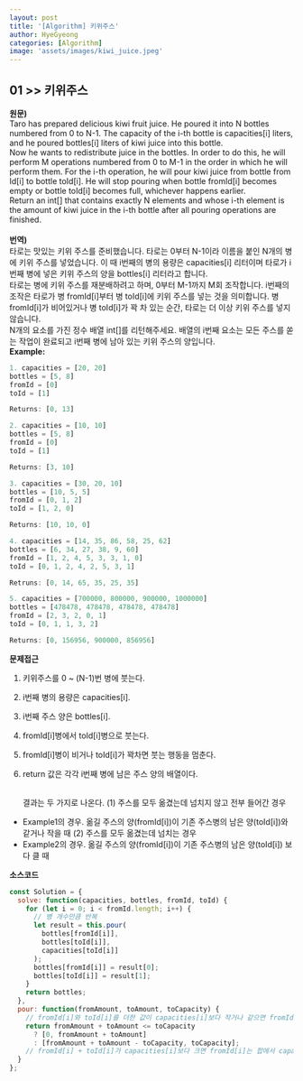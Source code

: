```yaml
---
layout: post
title: '[Algorithm] 키위주스'
author: HyeGyeong
categories: [Algorithm]
image: 'assets/images/kiwi_juice.jpeg'
---
```


## 01 >> 키위주스

**원문)**  
Taro has prepared delicious kiwi fruit juice. He poured it into N bottles numbered from 0 to N-1. The capacity of the i-th bottle is capacities[i] liters, and he poured bottles[i] liters of kiwi juice into this bottle.  
Now he wants to redistribute juice in the bottles. In order to do this, he will perform M operations numbered from 0 to M-1 in the order in which he will perform them. For the i-th operation, he will pour kiwi juice from bottle from Id[i] to bottle toId[i]. He will stop pouring when bottle fromId[i] becomes empty or bottle toId[i] becomes full, whichever happens earlier.  
Return an int[] that contains exactly N elements and whose i-th element is the amount of kiwi juice in the i-th bottle after all pouring operations are finished.  
<br/>
**번역)**  
타로는 맛있는 키위 주스를 준비했습니다. 타로는 0부터 N-1이라 이름을 붙인 N개의 병에 키위 주스를 넣었습니다. 이 때 i번째의 병의 용량은 capacities[i] 리터이며 타로가 i번째 병에 넣은 키위 주스의 양을 bottles[i] 리터라고 합니다.  
타로는 병에 키위 주스를 재분배하려고 하며, 0부터 M-1까지 M회 조작합니다. i번째의 조작은 타로가 병 fromId[i]부터 병 toId[i]에 키위 주스를 넣는 것을 의미합니다. 병 fromId[i]가 비어있거나 병 toId[i]가 꽉 차 있는 순간, 타로는 더 이상 키위 주스를 넣지 않습니다.  
N개의 요소를 가진 정수 배열 int[]를 리턴해주세요. 배열의 i번째 요소는 모든 주스를 쏟는 작업이 완료되고 i번째 병에 남아 있는 키위 주스의 양입니다.
<br/>
**Example:**

```js
1. capacities = [20, 20]
bottles = [5, 8]
fromId = [0]
toId = [1]

Returns: [0, 13]

2. capacities = [10, 10]
bottles = [5, 8]
fromId = [0]
toId = [1]

Returns: [3, 10]

3. capacities = [30, 20, 10]
bottles = [10, 5, 5]
fromId = [0, 1, 2]
toId = [1, 2, 0]

Returns: [10, 10, 0]

4. capacities = [14, 35, 86, 58, 25, 62]
bottles = [6, 34, 27, 38, 9, 60]
fromId = [1, 2, 4, 5, 3, 3, 1, 0]
toId = [0, 1, 2, 4, 2, 5, 3, 1]

Retruns: [0, 14, 65, 35, 25, 35]

5. capacities = [700000, 800000, 900000, 1000000]
bottles = [478478, 478478, 478478, 478478]
fromId = [2, 3, 2, 0, 1]
toId = [0, 1, 1, 3, 2]

Returns: [0, 156956, 900000, 856956]
```

**문제접근**

1. 키위주스를 0 ~ (N-1)번 병에 붓는다.
2. i번째 병의 용량은 capacities[i].
3. i번째 주스 양은 bottles[i].
4. fromId[i]병에서 toId[i]병으로 붓는다.
5. fromId[i]병이 비거나 toId[i]가 꽉차면 붓는 행동을 멈춘다.
6. return 값은 각각 i번째 병에 남은 주스 양의 배열이다.

      <br/>
   결과는 두 가지로 나온다.
   (1) 주스를 모두 옮겼는데 넘치지 않고 전부 들어간 경우

- Example1의 경우. 옮길 주스의 양(fromId[i])이 기존 주스병의 남은 양(toId[i])와 같거나 작을 때
  (2) 주스를 모두 옮겼는데 넘치는 경우
- Example2의 경우. 옮길 주스의 양(fromId[i])이 기존 주스병의 남은 양(toId[i]) 보다 클 때

**소스코드**

```js
const Solution = {
  solve: function(capacities, bottles, fromId, toId) {
    for (let i = 0; i < fromId.length; i++) {
      // 병 개수만큼 반복
      let result = this.pour(
        bottles[fromId[i]],
        bottles[toId[i]],
        capacities[toId[i]]
      );
      bottles[fromId[i]] = result[0];
      bottles[toId[i]] = result[1];
    }
    return bottles;
  },
  pour: function(fromAmount, toAmount, toCapacity) {
    // fromId[i]와 toId[i]를 더한 값이 capacities[i]보다 작거나 같으면 fromId[i]를 0으로 바꾸고 toId[i]를 그 합으로 한다.
    return fromAmount + toAmount <= toCapacity
      ? [0, fromAmount + toAmount]
      : [fromAmount + toAmount - toCapacity, toCapacity];
    // fromId[i] + toId[i]가 capacities[i]보다 크면 fromId[i]는 합에서 capacities[i]를 빼고 capacities[i]는 용량만큼 차 있기 때문에 용량을 toId[i]값으로 한다.
  }
};
```
